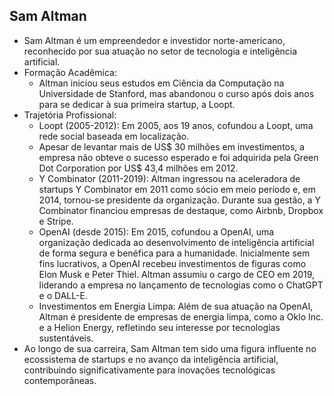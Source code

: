## Sam Altman

- Sam Altman é um empreendedor e investidor norte-americano, reconhecido por sua atuação no setor de tecnologia e inteligência artificial.
- Formação Acadêmica:
    - Altman iniciou seus estudos em Ciência da Computação na Universidade de Stanford, mas abandonou o curso após dois anos para se dedicar à sua primeira startup, a Loopt. 
- Trajetória Profissional:
    - Loopt (2005-2012): Em 2005, aos 19 anos, cofundou a Loopt, uma rede social baseada em localização. 
    - Apesar de levantar mais de US$ 30 milhões em investimentos, a empresa não obteve o sucesso esperado e foi adquirida pela Green Dot Corporation por US$ 43,4 milhões em 2012. 
    - Y Combinator (2011-2019): Altman ingressou na aceleradora de startups Y Combinator em 2011 como sócio em meio período e, em 2014, tornou-se presidente da organização. Durante sua gestão, a Y Combinator financiou empresas de destaque, como Airbnb, Dropbox e Stripe. 
    - OpenAI (desde 2015): Em 2015, cofundou a OpenAI, uma organização dedicada ao desenvolvimento de inteligência artificial de forma segura e benéfica para a humanidade. Inicialmente sem fins lucrativos, a OpenAI recebeu investimentos de figuras como Elon Musk e Peter Thiel. Altman assumiu o cargo de CEO em 2019, liderando a empresa no lançamento de tecnologias como o ChatGPT e o DALL-E. 
    - Investimentos em Energia Limpa: Além de sua atuação na OpenAI, Altman é presidente de empresas de energia limpa, como a Oklo Inc. e a Helion Energy, refletindo seu interesse por tecnologias sustentáveis. 
- Ao longo de sua carreira, Sam Altman tem sido uma figura influente no ecossistema de startups e no avanço da inteligência artificial, contribuindo significativamente para inovações tecnológicas contemporâneas.

